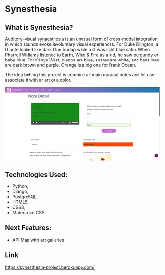 # Synesthesia

## What is Synesthesia?
Auditory–visual synaesthesia is an unusual form of cross-modal integration in which sounds evoke involuntary visual experiences. 
For Duke Ellington, a D note looked like dark blue burlap while a G was light blue satin. When Pharrell Williams listened to Earth, Wind & Fire as a kid, he saw burgundy or baby blue. For Kanye West, pianos are blue, snares are white, and basslines are dark brown and purple. Orange is a big one for Frank Ocean.

The idea behing this project is combine all main musical notes and let user associate it with ar art or a color.

![Signup](/assets/note_detail.jpg)

## Technologies Used:
- Python,
- Django,
- PostgreSQL,
- HTML5,
- CSS3,
- Materialize CSS

## Next Features:

* API Map with art galleries

## Link
<https://synesthesia-project.herokuapp.com/>
